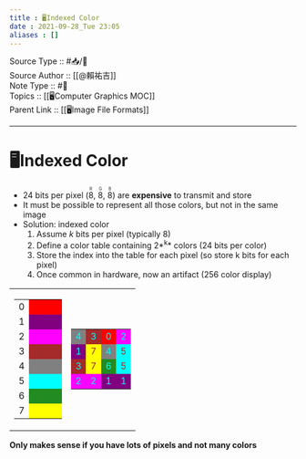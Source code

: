 ```yaml
---
title : 🖥️Indexed Color
date : 2021-09-28_Tue 23:05
aliases : []
---
```

Source Type :: #📥/📄 <br>
Source Author :: [[@賴祐吉]]<br>
Note Type :: #📝 <br>
Topics :: [[🖥️Computer Graphics MOC]]<br>
Parent Link :: [[🖥️Image File Formats]]<br>

---
# 🖥️Indexed Color

+ 24 bits per pixel (<ruby>8<rp> ( </rp><rt>R</rt><rp> ) </rp></ruby>, <ruby>8<rp> ( </rp><rt>G</rt><rp> ) </rp></ruby>, <ruby>8<rp> ( </rp><rt>B</rt><rp> ) </rp></ruby>) are **expensive** to transmit and store
+ It must be possible to represent all those colors, but not in the same image
+ Solution: indexed color
	1. Assume *k* bits per pixel (typically 8)
	2. Define a color table containing 2*<sup >k</sup>* colors (24 bits per color)
	3. Store the index into the table for each pixel (so store k bits for each pixel)
	4. Once common in hardware, now an artifact (256 color display)

<table>
	<tr>
		<td>
			<table>
				<tr>
					<td>0</td>
					<td style="background-color: red; color: transparent;">0000</td>
				</tr>
				<tr>
					<td>1</td>
					<td style="background-color: purple; color: transparent;">1111</td>
				</tr>
				<tr>
					<td>2</td>
					<td style="background-color: magenta; color: transparent;">2222</td>
				</tr>
				<tr>
					<td>3</td>
					<td style="background-color: brown; color: 		transparent;">3333</td>
				</tr>
				<tr>
					<td>4</td>
					<td style="background-color: gray; color: transparent;">4444</td>
				</tr>
				<tr>
					<td>5</td>
					<td style="background-color: cyan; color: transparent;">5555</td>
				</tr>
				<tr>
					<td>6</td>
					<td style="background-color: forestGreen; color: transparent;">6666</td>
				</tr>
				<tr>
					<td>7</td>
					<td style="background-color: yellow; color: transparent;">7777</td>
				</tr>
			</table>
		</td>
		<td>
			<table>
				<tr>
					<td style="background-color: gray;color: cyan;">4</td>
					<td style="background-color: brown;color: cyan;">3</td>
					<td style="background-color: red;color: cyan;">0</td>
					<td style="background-color: magenta;color: cyan;">2</td>
				</tr>
				<tr>
					<td style="background-color: purple;color: cyan;">1</td>
					<td style="background-color: yellow;color: brown;">7</td>
					<td style="background-color: gray;color: cyan;">4</td>
					<td style="background-color: cyan;color: brown;">5</td>
				</tr>
				<tr>
					<td style="background-color: brown;color: cyan;">3</td>
					<td style="background-color: yellow;color: brown;">7</td>
					<td style="background-color: forestGreen;color: cyan;">6</td>
					<td style="background-color: cyan;color: brown;">5</td>
				</tr>
				<tr>
					<td style="background-color: magenta;color: cyan;">2</td>
					<td style="background-color: magenta;color: cyan;">2</td>
					<td style="background-color: purple;color: cyan;">1</td>
					<td style="background-color: purple;color: cyan;">1</td>
				</tr>
			</table>
		</td>
	</tr>
</table>

**Only makes sense if you have lots of pixels and not many colors**